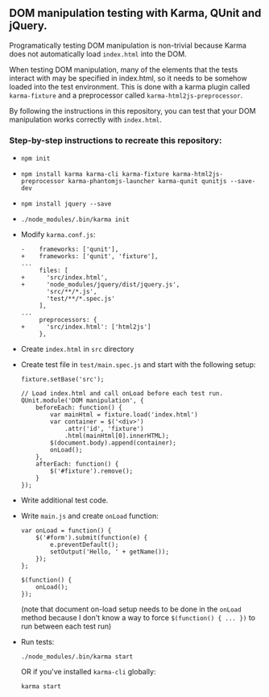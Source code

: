 ## DOM manipulation testing with Karma, QUnit and jQuery.

Programatically testing DOM manipulation is non-trivial because Karma does not automatically load `index.html` into the DOM.

When testing DOM manipulation, many of the elements that the tests interact with may be specified in index.html, so it needs to be somehow loaded into the test environment.  This is done with a karma plugin called `karma-fixture` and a preprocessor called `karma-html2js-preprocessor`.

By following the instructions in this repository, you can test that your DOM manipulation works correctly with `index.html`.

### Step-by-step instructions to recreate this repository:

- `npm init`
- `npm install karma karma-cli karma-fixture karma-html2js-preprocessor karma-phantomjs-launcher karma-qunit qunitjs --save-dev`
- `npm install jquery --save`
- `./node_modules/.bin/karma init`
- Modify `karma.conf.js`:

    ```
    -    frameworks: ['qunit'],
    +    frameworks: ['qunit', 'fixture'],
    ...
         files: [
    +      'src/index.html',
    +      'node_modules/jquery/dist/jquery.js',
           'src/**/*.js',
           'test/**/*.spec.js'
         ],
    ...
         preprocessors: {
    +      'src/index.html': ['html2js']
         },
    ```

- Create `index.html` in `src` directory
- Create test file in `test/main.spec.js` and start with the following setup:
    ```
    fixture.setBase('src');

    // Load index.html and call onLoad before each test run.
    QUnit.module('DOM manipulation', {
        beforeEach: function() {
            var mainHtml = fixture.load('index.html')
            var container = $('<div>')
                .attr('id', 'fixture')
                .html(mainHtml[0].innerHTML);
            $(document.body).append(container);
            onLoad();
        },
        afterEach: function() {
            $('#fixture').remove();
        }
    });
    ```
- Write additional test code.
- Write `main.js` and create `onLoad` function:
    ```
    var onLoad = function() {
        $('#form').submit(function(e) {
            e.preventDefault();
            setOutput('Hello, ' + getName());
        });
    };

    $(function() {
        onLoad();
    });
    ```
    (note that document on-load setup needs to be done in the `onLoad` method because I don't know a way to force `$(function() { ... })` to run between each test run)

- Run tests:
    ```
    ./node_modules/.bin/karma start
    ```
    OR if you've installed `karma-cli` globally:
    ```
    karma start
    ```

